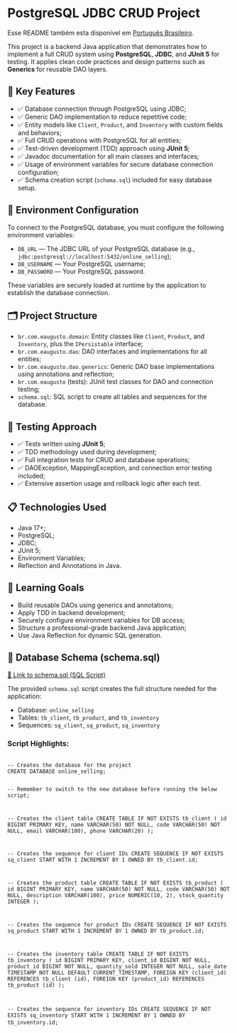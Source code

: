 <h1>PostgreSQL JDBC CRUD Project</h1>
<p>
  Esse README também esta disponível em <a href="./README_PT-BR.md">Português Brasileiro</a>.
</p>
<p>
  This project is a backend Java application that demonstrates how to implement a full CRUD system using
  <strong>PostgreSQL</strong>, <strong>JDBC</strong>, and <strong>JUnit 5</strong> for testing.
  It applies clean code practices and design patterns such as <strong>Generics</strong> for reusable DAO layers.
</p>
<h2>🚀 Key Features</h2>
<ul>
  <li>✅ Database connection through PostgreSQL using JDBC;</li>
  <li>✅ Generic DAO implementation to reduce repetitive code;</li>
  <li>✅ Entity models like <code>Client</code>, <code>Product</code>, and <code>Inventory</code> with custom fields and behaviors;</li>
  <li>✅ Full CRUD operations with PostgreSQL for all entities;</li>
  <li>✅ Test-driven development (TDD) approach using <strong>JUnit 5</strong>;</li>
  <li>✅ Javadoc documentation for all main classes and interfaces;</li>
  <li>✅ Usage of environment variables for secure database connection configuration;</li>
  <li>✅ Schema creation script (<code>schema.sql</code>) included for easy database setup.</li>
</ul>
<h2>🔐 Environment Configuration</h2>
<p>
  To connect to the PostgreSQL database, you must configure the following environment variables:
</p>
<ul>
  <li><code>DB_URL</code> — The JDBC URL of your PostgreSQL database (e.g., <code>jdbc:postgresql://localhost:5432/online_selling</code>);</li>
  <li><code>DB_USERNAME</code> — Your PostgreSQL username;</li>
  <li><code>DB_PASSWORD</code> — Your PostgreSQL password.</li>
</ul>
<p>
  These variables are securely loaded at runtime by the application to establish the database connection.
</p>
<h2>🗂️ Project Structure</h2>
<ul>
  <li><code>br.com.eaugusto.domain</code>: Entity classes like <code>Client</code>, <code>Product</code>, and <code>Inventory</code>, plus the <code>IPersistable</code> interface;</li>
  <li><code>br.com.eaugusto.dao</code>: DAO interfaces and implementations for all entities;</li>
  <li><code>br.com.eaugusto.dao.generics</code>: Generic DAO base implementations using annotations and reflection;</li>
  <li><code>br.com.eaugusto</code> (tests): JUnit test classes for DAO and connection testing;</li>
  <li><code>schema.sql</code>: SQL script to create all tables and sequences for the database.</li>
</ul>
<h2>🧪 Testing Approach</h2>
<ul>
  <li>✅ Tests written using <strong>JUnit 5</strong>;</li>
  <li>✅ TDD methodology used during development;</li>
  <li>✅ Full integration tests for CRUD and database operations;</li>
  <li>✅ DAOException, MappingException, and connection error testing included;</li>
  <li>✅ Extensive assertion usage and rollback logic after each test.</li>
</ul>
<h2>📋 Technologies Used</h2>
<ul>
  <li>Java 17+;</li>
  <li>PostgreSQL;</li>
  <li>JDBC;</li>
  <li>JUnit 5;</li>
  <li>Environment Variables;</li>
  <li>Reflection and Annotations in Java.</li>
</ul>
<h2>📑 Learning Goals</h2>
<ul>
  <li>Build reusable DAOs using generics and annotations;</li>
  <li>Apply TDD in backend development;</li>
  <li>Securely configure environment variables for DB access;</li>
  <li>Structure a professional-grade backend Java application;</li>
  <li>Use Java Reflection for dynamic SQL generation.</li>
</ul>
<h2>📂 Database Schema (schema.sql)</h2>
<a href="./schema.sql" target="_blank">📄 Link to schema.sql (SQL Script)</a>
<p>
  The provided <code>schema.sql</code> script creates the full structure needed for the application:
</p>
<ul>
  <li>Database: <code>online_selling</code></li>
  <li>Tables: <code>tb_client</code>, <code>tb_product</code>, and <code>tb_inventory</code></li>
  <li>Sequences: <code>sq_client</code>, <code>sq_product</code>, <code>sq_inventory</code></li>
</ul>
<h3>Script Highlights:</h3>
<pre>
  <code>
-- Creates the database for the project
CREATE DATABASE online_selling;

-- Remember to switch to the new database before running the below script;

-- Creates the client table
CREATE TABLE IF NOT EXISTS tb_client (
    id BIGINT PRIMARY KEY,
    name VARCHAR(50) NOT NULL,
    code VARCHAR(50) NOT NULL,
    email VARCHAR(100),
    phone VARCHAR(20)
);

-- Creates the sequence for client IDs
CREATE SEQUENCE IF NOT EXISTS sq_client
    START WITH 1
    INCREMENT BY 1
    OWNED BY tb_client.id;

-- Creates the product table
CREATE TABLE IF NOT EXISTS tb_product (
    id BIGINT PRIMARY KEY,
    name VARCHAR(50) NOT NULL,
    code VARCHAR(50) NOT NULL,
    description VARCHAR(100),
    price NUMERIC(10, 2),
    stock_quantity INTEGER
);

-- Creates the sequence for product IDs
CREATE SEQUENCE IF NOT EXISTS sq_product
    START WITH 1
    INCREMENT BY 1
    OWNED BY tb_product.id;

-- Creates the inventory table
CREATE TABLE IF NOT EXISTS tb_inventory (
    id BIGINT PRIMARY KEY,
    client_id BIGINT NOT NULL,
    product_id BIGINT NOT NULL,
    quantity_sold INTEGER NOT NULL,
    sale_date TIMESTAMP NOT NULL DEFAULT CURRENT_TIMESTAMP,
    FOREIGN KEY (client_id) REFERENCES tb_client (id),
    FOREIGN KEY (product_id) REFERENCES tb_product (id)
);

-- Creates the sequence for inventory IDs
CREATE SEQUENCE IF NOT EXISTS sq_inventory
    START WITH 1
    INCREMENT BY 1
    OWNED BY tb_inventory.id;
  </code>
</pre>
